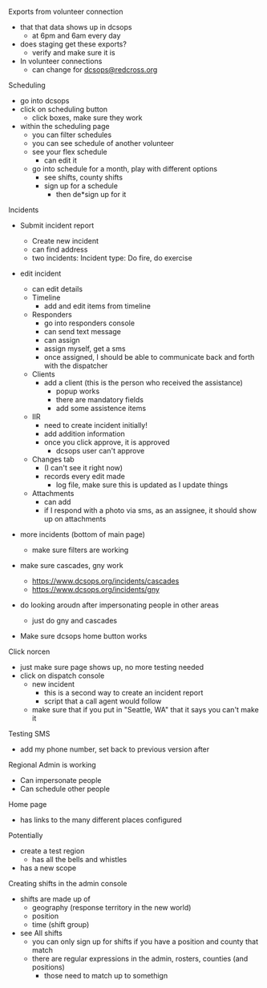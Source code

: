 Exports from volunteer connection
 * that that data shows up in dcsops
   * at 6pm and 6am every day
 * does staging get these exports?
   * verify and make sure it is
 * In volunteer connections
   * can change for dcsops@redcross.org

Scheduling
 * go into dcsops
 * click on scheduling button
   * click boxes, make sure they work
 * within the scheduling page
   * you can filter schedules
   * you can see schedule of another volunteer
   * see your flex schedule
     * can edit it
   * go into schedule for a month, play with different options
     * see shifts, county shifts
     * sign up for a schedule
       * then de*sign up for it

Incidents
 * Submit incident report
   * Create new incident
   * can find address
   * two incidents: Incident type: Do fire, do exercise
 * edit incident
   * can edit details
   * Timeline
     * add and edit items from timeline
   * Responders
     * go into responders console
     * can send text message
     * can assign
     * assign myself, get a sms
     * once assigned, I should be able to communicate back and forth with the dispatcher
   * Clients
     * add a client (this is the person who received the assistance)
       * popup works
       * there are mandatory fields
       * add some assistence items
   * IIR
     * need to create incident initially!
     * add addition information
     * once you click approve, it is approved
       * dcsops user can't approve
   * Changes tab
     * (I can't see it right now)
     * records every edit made
       * log file, make sure this is updated as I update things
   * Attachments
     * can add
     * if I respond with a photo via sms, as an assignee, it should show up on attachments
  * more incidents (bottom of main page)
    * make sure filters are working

* make sure cascades, gny work
  * https://www.dcsops.org/incidents/cascades
  * https://www.dcsops.org/incidents/gny

* do looking aroudn after impersonating people in other areas
  * just do gny and cascades

* Make sure dcsops home button works

Click norcen
 * just make sure page shows up, no more testing needed
 * click on dispatch console
   * new incident
     * this is a second way to create an incident report
     * script that a call agent would follow
   * make sure that if you put in "Seattle, WA" that it says you can't make it

Testing SMS
 * add my phone number, set back to previous version after

Regional Admin is working
 * Can impersonate people
 * Can schedule other people

Home page
 * has links to the many different places configured

Potentially
 * create a test region
   * has all the bells and whistles
 * has a new scope

Creating shifts in the admin console
 * shifts are made up of
   * geography (response territory in the new world)
   * position
   * time (shift group)
 * see All shifts
   * you can only sign up for shifts if you have a position and county that match
   * there are regular expressions in the admin, rosters, counties (and positions)
     * those need to match up to somethign
